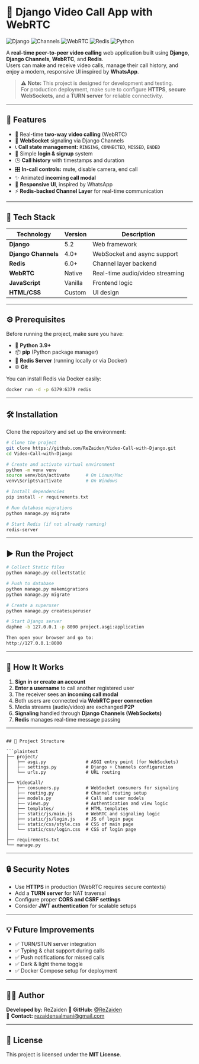 # 🎥 Django Video Call App with WebRTC

![Django](https://img.shields.io/badge/Django-5.2-brightgreen)
![Channels](https://img.shields.io/badge/Channels-4.0-blue)
![WebRTC](https://img.shields.io/badge/WebRTC-RealTime-orange)
![Redis](https://img.shields.io/badge/Redis-ChannelLayer-red)
![Python](https://img.shields.io/badge/Python-3.9%2B-blue)

A **real-time peer-to-peer video calling** web application built using **Django**, **Django Channels**, **WebRTC**, and **Redis**.  
Users can make and receive video calls, manage their call history, and enjoy a modern, responsive UI inspired by **WhatsApp**.

> ⚠️ **Note:** This project is designed for development and testing.  
> For production deployment, make sure to configure **HTTPS**, **secure WebSockets**, and a **TURN server** for reliable connectivity.

---

## 🚀 Features

- 🔄 Real-time **two-way video calling** (WebRTC)
- 📡 **WebSocket** signaling via Django Channels
- 📞 **Call state management:** `RINGING`, `CONNECTED`, `MISSED`, `ENDED`
- 👥 Simple **login & signup** system
- 🕒 **Call history** with timestamps and duration
- 🎛️ **In-call controls:** mute, disable camera, end call
- ✨ Animated **incoming call modal**
- 📱 **Responsive UI**, inspired by WhatsApp
- ⚡ **Redis-backed Channel Layer** for real-time communication

---

## 🧠 Tech Stack

| Technology       | Version   | Description |
|------------------|-----------|--------------|
| **Django**       | 5.2       | Web framework |
| **Django Channels** | 4.0+   | WebSocket and async support |
| **Redis**        | 6.0+      | Channel layer backend |
| **WebRTC**       | Native    | Real-time audio/video streaming |
| **JavaScript**   | Vanilla   | Frontend logic |
| **HTML/CSS**     | Custom    | UI design |

---

## ⚙️ Prerequisites

Before running the project, make sure you have:

- 🐍 **Python 3.9+**
- 📦 **pip** (Python package manager)
- 🔴 **Redis Server** (running locally or via Docker)
- 🌐 **Git**

You can install Redis via Docker easily:

```bash
docker run -d -p 6379:6379 redis
```

---

## 🛠️ Installation

Clone the repository and set up the environment:

```bash
# Clone the project
git clone https://github.com/ReZaiden/Video-Call-with-Django.git
cd Video-Call-with-Django

# Create and activate virtual environment
python -m venv venv
source venv/bin/activate      # On Linux/Mac
venv\Scripts\activate         # On Windows

# Install dependencies
pip install -r requirements.txt

# Run database migrations
python manage.py migrate

# Start Redis (if not already running)
redis-server
```

---

## ▶️ Run the Project

```bash
# Collect Static files
python manage.py collectstatic

# Push to database
python manage.py makemigrations
python manage.py migrate

# Create a superuser
python manage.py createsuperuser

# Start Django server
daphne -b 127.0.0.1 -p 8000 project.asgi:application

Then open your browser and go to:
http://127.0.0.1:8000
```

---

## 📡 How It Works

1. **Sign in or create an account**  
2. **Enter a username** to call another registered user  
3. The receiver sees an **incoming call modal**  
4. Both users are connected via **WebRTC peer connection**  
5. Media streams (audio/video) are exchanged **P2P**  
6. **Signaling** handled through **Django Channels (WebSockets)**  
7. **Redis** manages real-time message passing

---

```

## 🧩 Project Structure

```plaintext
├── project/
│   ├── asgi.py               # ASGI entry point (for WebSockets)
│   ├── settings.py           # Django + Channels configuration
│   └── urls.py               # URL routing
│
├── VideoCall/
│   ├── consumers.py          # WebSocket consumers for signaling
│   ├── routing.py            # Channel routing setup
│   ├── models.py             # Call and user models
│   ├── views.py              # Authentication and view logic
│   ├── templates/            # HTML templates
│   ├── static/js/main.js     # WebRTC and signaling logic
│   ├── static/js/login.js    # JS of login page
│   ├── static/css/style.css  # CSS of main page
│   └── static/css/login.css  # CSS of login page
│
├── requirements.txt
└── manage.py
```

---

## 🔒 Security Notes

- Use **HTTPS** in production (WebRTC requires secure contexts)
- Add a **TURN server** for NAT traversal
- Configure proper **CORS and CSRF settings**
- Consider **JWT authentication** for scalable setups

---

## 💡 Future Improvements

- ✅ TURN/STUN server integration  
- ✅ Typing & chat support during calls  
- ✅ Push notifications for missed calls  
- ✅ Dark & light theme toggle  
- ✅ Docker Compose setup for deployment  

---

## 🧑‍💻 Author

**Developed by:** ReZaiden 
💼 **GitHub:** [@ReZaiden](https://github.com/ReZaiden)  
📧 **Contact:** rezaidensalmani@gmail.com  

---

## 🪪 License

This project is licensed under the **MIT License**.
